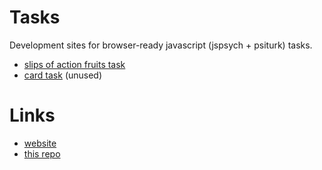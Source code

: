 # Tasks
Development sites for browser-ready javascript (jspsych + psiturk) tasks. 
  * [slips of action fruits task](/slipstask) 
  * [card task](/cardtask)  (unused)

# Links
  * [website](https://www.lncd.pitt.edu/wp)
  * [this repo](https://github.com/LabNeuroCogDevel/LabNeuroCogDevel.github.io)
